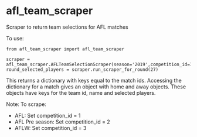 # afl_team_scraper
Scraper to return team selections for AFL matches

To use:

```
from afl_team_scraper import afl_team_scraper

scraper = afl_team_scraper.AFLTeamSelectionScraper(season='2019',competition_id=1)
round_selected_players = scraper.run_scraper_for_round(27)
```

This returns a dictionary with keys equal to the match ids. Accessing the dictionary for a match gives an object with home and away objects. These objects have keys for the team id, name and selected players.

Note: To scrape:
- AFL: Set competition_id = 1
- AFL Pre season: Set competition_id = 2
- AFLW: Set competition_id = 3
